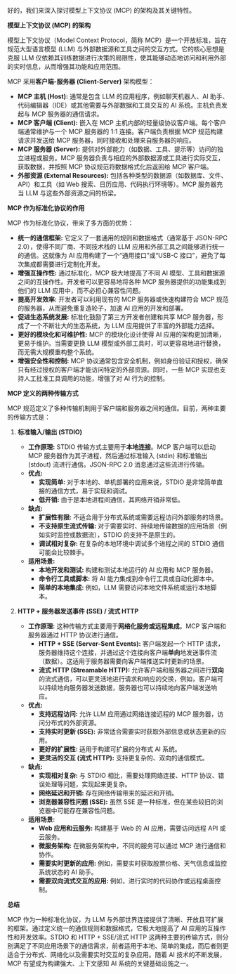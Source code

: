 好的，我们来深入探讨模型上下文协议 (MCP) 的架构及其关键特性。

**模型上下文协议 (MCP) 的架构**

模型上下文协议（Model Context Protocol，简称 MCP）是一个开放标准，旨在规范大型语言模型 (LLM) 与外部数据源和工具之间的交互方式。它的核心思想是克服 LLM 仅依赖其训练数据进行决策的局限性，使其能够动态地访问和利用外部的实时信息，从而增强其功能和应用范围。

MCP 采用**客户端-服务器 (Client-Server)** 架构模型：

- **MCP 主机 (Host):** 通常是包含 LLM 的应用程序，例如聊天机器人、AI 助手、代码编辑器（IDE）或其他需要与外部数据和工具交互的 AI 系统。主机负责发起与 MCP 服务器的通信请求。
- **MCP 客户端 (Client):** 嵌入在 MCP 主机内部的轻量级协议客户端。每个客户端通常维护与一个 MCP 服务器的 1:1 连接。客户端负责根据 MCP 规范构建请求并发送给 MCP 服务器，同时接收和处理来自服务器的响应。
- **MCP 服务器 (Server):** 提供对外部能力（如数据、工具、提示等）访问的独立进程或服务。MCP 服务器负责与相应的外部数据源或工具进行实际交互，获取数据，并按照 MCP 协议规范将数据格式化后返回给 MCP 客户端。
- **外部资源 (External Resources):** 包括各种类型的数据源（如数据库、文件、API）和工具（如 Web 搜索、日历应用、代码执行环境等）。MCP 服务器充当 LLM 与这些外部资源之间的桥梁。

**MCP 作为标准化协议的作用**

MCP 作为标准化协议，带来了多方面的优势：

- **统一的通信框架:** 它定义了一套通用的规则和数据格式（通常基于 JSON-RPC 2.0），使得不同厂商、不同技术栈的 LLM 应用和外部工具之间能够进行统一的通信。这就像为 AI 应用构建了一个“通用接口”或“USB-C 接口”，避免了每次集成都需要进行定制化开发。
- **增强互操作性:** 通过标准化，MCP 极大地提高了不同 AI 模型、工具和数据源之间的互操作性。开发者可以更容易地将各种 MCP 服务器提供的功能集成到他们的 LLM 应用中，而不必担心兼容性问题。
- **提高开发效率:** 开发者可以利用现有的 MCP 服务器或快速构建符合 MCP 规范的服务器，从而避免重复造轮子，加速 AI 应用的开发和部署。
- **促进生态系统发展:** 标准化鼓励了第三方开发者创建和共享 MCP 服务器，形成了一个不断壮大的生态系统，为 LLM 应用提供了丰富的外部能力选择。
- **更好的模块化和可维护性:** MCP 的模块化设计使得 AI 应用的架构更加清晰，更易于维护。当需要更换 LLM 模型或外部工具时，可以更容易地进行替换，而无需大规模重构整个系统。
- **增强安全性和控制:** MCP 协议通常包含安全机制，例如身份验证和授权，确保只有经过授权的客户端才能访问特定的外部资源。同时，一些 MCP 实现也支持人工批准工具调用的功能，增强了对 AI 行为的控制。

**MCP 定义的两种传输方式**

MCP 规范定义了多种传输机制用于客户端和服务器之间的通信。目前，两种主要的传输方式是：

1. **标准输入/输出 (STDIO)**
    
    - **工作原理:** STDIO 传输方式主要用于**本地连接**。MCP 客户端可以启动 MCP 服务器作为其子进程，然后通过标准输入 (stdin) 和标准输出 (stdout) 流进行通信。JSON-RPC 2.0 消息通过这些流进行传输。
    - **优点:**
        - **实现简单:** 对于本地的、单机部署的应用来说，STDIO 是非常简单直接的通信方式，易于实现和调试。
        - **低开销:** 由于是本地进程间通信，其网络开销非常低。
    - **缺点:**
        - **扩展性有限:** 不适合用于分布式系统或需要远程访问外部服务的场景。
        - **不支持原生流式传输:** 对于需要实时、持续地传输数据的应用场景（例如实时监控或数据流），STDIO 的支持不是原生的。
        - **调试相对复杂:** 在复杂的本地环境中调试多个进程之间的 STDIO 通信可能会比较棘手。
    - **适用场景:**
        - **本地开发和测试:** 构建和测试本地运行的 AI 应用和 MCP 服务器。
        - **命令行工具或脚本:** 将 AI 能力集成到命令行工具或自动化脚本中。
        - **简单的本地集成:** 例如，LLM 需要访问本地文件系统或运行本地脚本。
2. **HTTP + 服务器发送事件 (SSE) / 流式 HTTP**
    
    - **工作原理:** 这种传输方式主要用于**网络化服务或远程集成**。MCP 客户端和服务器通过 HTTP 协议进行通信。
        - **HTTP + SSE (Server-Sent Events):** 客户端发起一个 HTTP 请求，服务器维持这个连接，并通过这个连接向客户端**单向**地发送事件流（数据）。这适用于服务器需要向客户端推送实时更新的场景。
        - **流式 HTTP (Streamable HTTP):** 允许客户端和服务器之间进行**双向**的流式通信，可以更灵活地进行请求和响应的交换，例如，客户端可以持续地向服务器发送数据，服务器也可以持续地向客户端发送响应。
    - **优点:**
        - **支持远程访问:** 允许 LLM 应用通过网络连接远程的 MCP 服务器，访问分布式的外部资源。
        - **支持实时更新 (SSE):** 非常适合需要实时获取外部信息或状态更新的应用。
        - **更好的扩展性:** 适用于构建可扩展的分布式 AI 系统。
        - **更灵活的交互 (流式 HTTP):** 支持更复杂的、双向的通信模式。
    - **缺点:**
        - **实现相对复杂:** 与 STDIO 相比，需要处理网络连接、HTTP 协议、错误处理等问题，实现起来更复杂。
        - **网络延迟和开销:** 存在网络传输带来的延迟和开销。
        - **浏览器兼容性问题 (SSE):** 虽然 SSE 是一种标准，但在某些较旧的浏览器中可能存在兼容性问题。
    - **适用场景:**
        - **Web 应用和云服务:** 构建基于 Web 的 AI 应用，需要访问远程 API 或云服务。
        - **微服务架构:** 在微服务架构中，不同的服务可以通过 MCP 进行通信和协作。
        - **需要实时更新的应用:** 例如，需要实时获取股票价格、天气信息或监控系统状态的 AI 助手。
        - **需要双向流式交互的应用:** 例如，进行实时的代码协作或远程桌面控制。

**总结**

MCP 作为一种标准化协议，为 LLM 与外部世界连接提供了清晰、开放且可扩展的框架。通过定义统一的通信规则和数据格式，它极大地提高了 AI 应用的互操作性和开发效率。STDIO 和 HTTP + SSE/流式 HTTP 这两种主要的传输方式，则分别满足了不同应用场景下的通信需求，前者适用于本地、简单的集成，而后者则更适合于分布式、网络化以及需要实时交互的复杂应用。随着 AI 技术的不断发展，MCP 有望成为构建强大、上下文感知 AI 系统的关键基础设施之一。